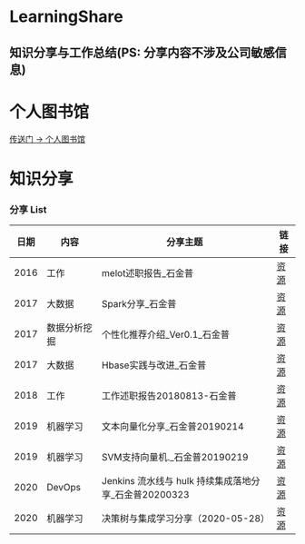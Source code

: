 # LearningShare
知识分享与工作总结(PS: 分享内容不涉及公司敏感信息)
---




# 个人图书馆
[传送门 -> 个人图书馆](./图书馆.md)


# 知识分享

### 分享 List
| 日期      | 内容   |      分享主题               | 链接 |
|----------| ------- | ----------------------     | --------------|
|2016      | 工作    | melot述职报告_石金普      | [资源](./melot述职报告_石金普.pptx)|
|2017      | 大数据      | Spark分享_石金普  |  [资源](./Spark分享_石金普.pptx)|
|2017       | 数据分析挖掘   | 个性化推荐介绍_Ver0.1_石金普   |[资源](./个性化推荐介绍_Ver0.1_石金普.pptx) |
|2017       | 大数据   | Hbase实践与改进_石金普    | [资源](./Hbase实践与改进_石金普.pptx) |
|2018       | 工作   |  工作述职报告20180813-石金普        |  [资源](./工作述职报告20180813-石金普.pptx) |
|2019       | 机器学习 | 文本向量化分享_石金普20190214 | [资源](./文本向量化分享_石金普20190214.pptx) |
|2019        | 机器学习 | SVM支持向量机._石金普20190219 | [资源](./SVM支持向量机._石金普20190219.pptx) |
|2020       | DevOps | Jenkins 流水线与 hulk 持续集成落地分享_石金普20200323 | [资源](./Jenkins流水线与hulk持续集成落地分享_石金普20200323.pptx) |
|2020       | 机器学习 | 决策树与集成学习分享（2020-05-28） | [资源](./决策树与集成学习分享（2020-05-28）.pptx) |




